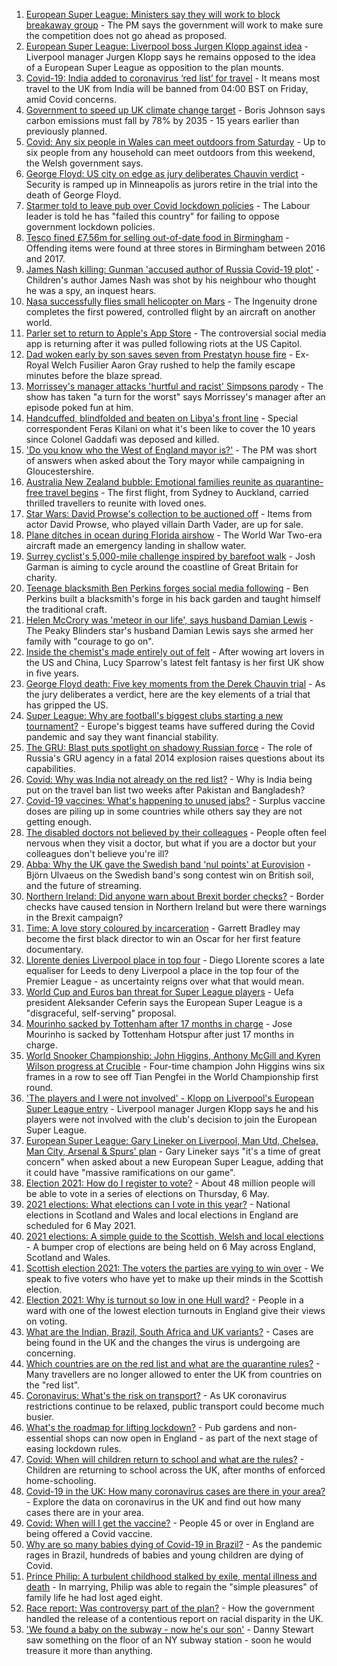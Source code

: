 1. [European Super League: Ministers say they will work to block breakaway group](https://www.bbc.co.uk/news/uk-politics-56807515) - The PM says the government will work to make sure the competition does not go ahead as proposed.
2. [European Super League: Liverpool boss Jurgen Klopp against idea](https://www.bbc.co.uk/sport/football/56809771) - Liverpool manager Jurgen Klopp says he remains opposed to the idea of a European Super League as opposition to the plan mounts.
3. [Covid-19: India added to coronavirus ‘red list’ for travel](https://www.bbc.co.uk/news/uk-56806103) - It means most travel to the UK from India will be banned from 04:00 BST on Friday, amid Covid concerns.
4. [Government to speed up UK climate change target](https://www.bbc.co.uk/news/uk-politics-56807520) - Boris Johnson says carbon emissions must fall by 78% by 2035 - 15 years earlier than previously planned.
5. [Covid: Any six people in Wales can meet outdoors from Saturday](https://www.bbc.co.uk/news/uk-wales-politics-56804046) - Up to six people from any household can meet outdoors from this weekend, the Welsh government says.
6. [George Floyd: US city on edge as jury deliberates Chauvin verdict](https://www.bbc.co.uk/news/world-us-canada-56806961) - Security is ramped up in Minneapolis as jurors retire in the trial into the death of George Floyd.
7. [Starmer told to leave pub over Covid lockdown policies](https://www.bbc.co.uk/news/uk-politics-56802020) - The Labour leader is told he has "failed this country" for failing to oppose government lockdown policies.
8. [Tesco fined £7.56m for selling out-of-date food in Birmingham](https://www.bbc.co.uk/news/uk-england-birmingham-56806641) - Offending items were found at three stores in Birmingham between 2016 and 2017.
9. [James Nash killing: Gunman 'accused author of Russia Covid-19 plot'](https://www.bbc.co.uk/news/uk-england-hampshire-56800574) - Children's author James Nash was shot by his neighbour who thought he was a spy, an inquest hears.
10. [Nasa successfully flies small helicopter on Mars](https://www.bbc.co.uk/news/science-environment-56799755) - The Ingenuity drone completes the first powered, controlled flight by an aircraft on another world.
11. [Parler set to return to Apple's App Store](https://www.bbc.co.uk/news/technology-56809217) - The controversial social media app is returning after it was pulled following riots at the US Capitol.
12. [Dad woken early by son saves seven from Prestatyn house fire](https://www.bbc.co.uk/news/uk-wales-56806854) - Ex-Royal Welch Fusilier Aaron Gray rushed to help the family escape minutes before the blaze spread.
13. [Morrissey's manager attacks 'hurtful and racist' Simpsons parody](https://www.bbc.co.uk/news/entertainment-arts-56806312) - The show has taken "a turn for the worst" says Morrissey's manager after an episode poked fun at him.
14. [Handcuffed, blindfolded and beaten on Libya's front line](https://www.bbc.co.uk/news/world-africa-56773817) - Special correspondent Feras Kilani on what it's been like to cover the 10 years since Colonel Gaddafi was deposed and killed.
15. ['Do you know who the West of England mayor is?'](https://www.bbc.co.uk/news/uk-56808466) - The PM was short of answers when asked about the Tory mayor while campaigning in Gloucestershire.
16. [Australia New Zealand bubble: Emotional families reunite as quarantine-free travel begins](https://www.bbc.co.uk/news/world-australia-56798393) - The first flight, from Sydney to Auckland, carried thrilled travellers to reunite with loved ones.
17. [Star Wars: David Prowse's collection to be auctioned off](https://www.bbc.co.uk/news/uk-england-bristol-56799244) - Items from actor David Prowse, who played villain Darth Vader, are up for sale.
18. [Plane ditches in ocean during Florida airshow](https://www.bbc.co.uk/news/world-us-canada-56792530) - The World War Two-era aircraft made an emergency landing in shallow water.
19. [Surrey cyclist's 5,000-mile challenge inspired by barefoot walk](https://www.bbc.co.uk/news/uk-england-surrey-56784396) - Josh Garman is aiming to cycle around the coastline of Great Britain for charity.
20. [Teenage blacksmith Ben Perkins forges social media following](https://www.bbc.co.uk/news/uk-england-56733672) - Ben Perkins built a blacksmith's forge in his back garden and taught himself the traditional craft.
21. [Helen McCrory was 'meteor in our life', says husband Damian Lewis](https://www.bbc.co.uk/news/entertainment-arts-56792079) - The Peaky Blinders star's husband Damian Lewis says she armed her family with "courage to go on".
22. [Inside the chemist's made entirely out of felt](https://www.bbc.co.uk/news/entertainment-arts-56773534) - After wowing art lovers in the US and China, Lucy Sparrow's latest felt fantasy is her first UK show in five years.
23. [George Floyd death: Five key moments from the Derek Chauvin trial](https://www.bbc.co.uk/news/world-us-canada-56802198) - As the jury deliberates a verdict, here are the key elements of a trial that has gripped the US.
24. [Super League: Why are football's biggest clubs starting a new tournament?](https://www.bbc.co.uk/news/business-56768728) - Europe's biggest teams have suffered during the Covid pandemic and say they want financial stability.
25. [The GRU: Blast puts spotlight on shadowy Russian force](https://www.bbc.co.uk/news/world-europe-56798784) - The role of Russia's GRU agency in a fatal 2014 explosion raises questions about its capabilities.
26. [Covid: Why was India not already on the red list?](https://www.bbc.co.uk/news/56801288) - Why is India being put on the travel ban list two weeks after Pakistan and Bangladesh?
27. [Covid-19 vaccines: What's happening to unused jabs?](https://www.bbc.co.uk/news/world-56763490) - Surplus vaccine doses are piling up in some countries while others say they are not getting enough.
28. [The disabled doctors not believed by their colleagues](https://www.bbc.co.uk/news/disability-56244376) - People often feel nervous when they visit a doctor, but what if you are a doctor but your colleagues don't believe you're ill?
29. [Abba: Why the UK gave the Swedish band 'nul points' at Eurovision](https://www.bbc.co.uk/news/entertainment-arts-56743279) - Björn Ulvaeus on the Swedish band's song contest win on British soil, and the future of streaming.
30. [Northern Ireland: Did anyone warn about Brexit border checks?](https://www.bbc.co.uk/news/56763859) - Border checks have caused tension in Northern Ireland but were there warnings in the Brexit campaign?
31. [Time: A love story coloured by incarceration](https://www.bbc.co.uk/news/world-us-canada-56753968) - Garrett Bradley may become the first black director to win an Oscar for her first feature documentary.
32. [Llorente denies Liverpool place in top four](https://www.bbc.co.uk/sport/football/56713525) - Diego Llorente scores a late equaliser for Leeds to deny Liverpool a place in the top four of the Premier League - as uncertainty reigns over what that would mean.
33. [World Cup and Euros ban threat for Super League players](https://www.bbc.co.uk/sport/football/56800351) - Uefa president Aleksander Ceferin says the European Super League is a "disgraceful, self-serving" proposal.
34. [Mourinho sacked by Tottenham after 17 months in charge](https://www.bbc.co.uk/sport/football/56799400) - Jose Mourinho is sacked by Tottenham Hotspur after just 17 months in charge.
35. [World Snooker Championship: John Higgins, Anthony McGill and Kyren Wilson progress at Crucible](https://www.bbc.co.uk/sport/snooker/56800272) - Four-time champion John Higgins wins six frames in a row to see off Tian Pengfei in the World Championship first round.
36. ['The players and I were not involved' - Klopp on Liverpool's European Super League entry](https://www.bbc.co.uk/sport/av/football/56810625) - Liverpool manager Jurgen Klopp says he and his players were not involved with the club's decision to join the European Super League.
37. [European Super League: Gary Lineker on Liverpool, Man Utd, Chelsea, Man City, Arsenal & Spurs' plan](https://www.bbc.co.uk/sport/av/football/56807114) - Gary Lineker says "it's a time of great concern" when asked about a new European Super League, adding that it could have "massive ramifications on our game".
38. [Election 2021: How do I register to vote?](https://www.bbc.co.uk/news/uk-politics-56581106) - About 48 million people will be able to vote in a series of elections on Thursday, 6 May.
39. [2021 elections: What elections can I vote in this year?](https://www.bbc.co.uk/news/56129210) - National elections in Scotland and Wales and local elections in England are scheduled for 6 May 2021.
40. [2021 elections: A simple guide to the Scottish, Welsh and local elections](https://www.bbc.co.uk/news/uk-politics-56286643) - A bumper crop of elections are being held on 6 May across England, Scotland and Wales.
41. [Scottish election 2021: The voters the parties are vying to win over](https://www.bbc.co.uk/news/uk-scotland-56633340) - We speak to five voters who have yet to make up their minds in the Scottish election.
42. [Election 2021: Why is turnout so low in one Hull ward?](https://www.bbc.co.uk/news/uk-england-humber-56735787) - People in a ward with one of the lowest election turnouts in England give their views on voting.
43. [What are the Indian, Brazil, South Africa and UK variants?](https://www.bbc.co.uk/news/health-55659820) - Cases are being found in the UK and the changes the virus is undergoing are concerning.
44. [Which countries are on the red list and what are the quarantine rules?](https://www.bbc.co.uk/news/explainers-52544307) - Many travellers are no longer allowed to enter the UK from countries on the "red list".
45. [Coronavirus: What's the risk on transport?](https://www.bbc.co.uk/news/health-51736185) - As UK coronavirus restrictions continue to be relaxed, public transport could become much busier.
46. [What's the roadmap for lifting lockdown?](https://www.bbc.co.uk/news/explainers-52530518) - Pub gardens and non-essential shops can now open in England - as part of the next stage of easing lockdown rules.
47. [Covid: When will children return to school and what are the rules?](https://www.bbc.co.uk/news/education-51643556) - Children are returning to school across the UK, after months of enforced home-schooling.
48. [Covid-19 in the UK: How many coronavirus cases are there in your area?](https://www.bbc.co.uk/news/uk-51768274) - Explore the data on coronavirus in the UK and find out how many cases there are in your area.
49. [Covid: When will I get the vaccine?](https://www.bbc.co.uk/news/health-55045639) - People 45 or over in England are being offered a Covid vaccine.
50. [Why are so many babies dying of Covid-19 in Brazil?](https://www.bbc.co.uk/news/world-latin-america-56696907) - As the pandemic rages in Brazil, hundreds of babies and young children are dying of Covid.
51. [Prince Philip: A turbulent childhood stalked by exile, mental illness and death](https://www.bbc.co.uk/news/uk-56690270) - In marrying, Philip was able to regain the "simple pleasures" of family life he had lost aged eight.
52. [Race report: Was controversy part of the plan?](https://www.bbc.co.uk/news/uk-politics-56578839) - How the government handled the release of a contentious report on racial disparity in the UK.
53. ['We found a baby on the subway - now he's our son'](https://www.bbc.co.uk/news/stories-56409764) - Danny Stewart saw something on the floor of an NY subway station - soon he would treasure it more than anything.
